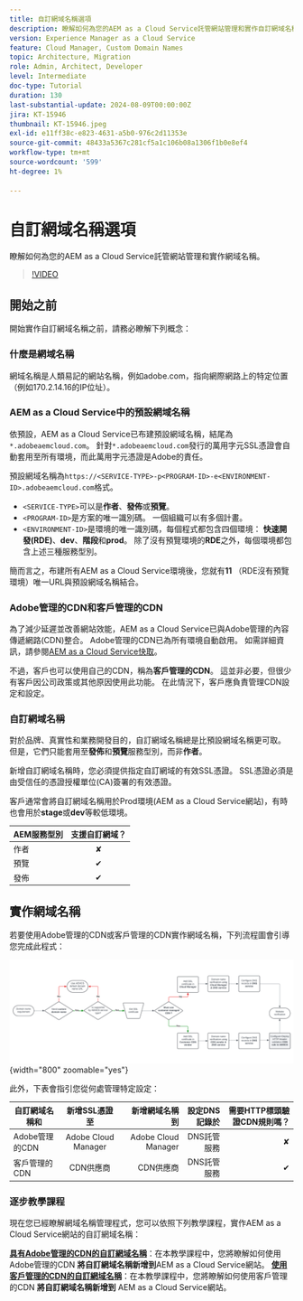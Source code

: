 ```yaml
---
title: 自訂網域名稱選項
description: 瞭解如何為您的AEM as a Cloud Service託管網站管理和實作自訂網域名稱。
version: Experience Manager as a Cloud Service
feature: Cloud Manager, Custom Domain Names
topic: Architecture, Migration
role: Admin, Architect, Developer
level: Intermediate
doc-type: Tutorial
duration: 130
last-substantial-update: 2024-08-09T00:00:00Z
jira: KT-15946
thumbnail: KT-15946.jpeg
exl-id: e11ff38c-e823-4631-a5b0-976c2d11353e
source-git-commit: 48433a5367c281cf5a1c106b08a1306f1b0e8ef4
workflow-type: tm+mt
source-wordcount: '599'
ht-degree: 1%

---
```


# 自訂網域名稱選項

瞭解如何為您的AEM as a Cloud Service託管網站管理和實作網域名稱。

>[!VIDEO](https://video.tv.adobe.com/v/3432632?quality=12&learn=on)

## 開始之前

開始實作自訂網域名稱之前，請務必瞭解下列概念：

### 什麼是網域名稱

網域名稱是人類易記的網站名稱，例如adobe.com，指向網際網路上的特定位置（例如170.2.14.16的IP位址）。

### AEM as a Cloud Service中的預設網域名稱

依預設，AEM as a Cloud Service已布建預設網域名稱，結尾為`*.adobeaemcloud.com`。 針對`*.adobeaemcloud.com`發行的萬用字元SSL憑證會自動套用至所有環境，而此萬用字元憑證是Adobe的責任。

預設網域名稱為`https://<SERVICE-TYPE>-p<PROGRAM-ID>-e<ENVIRONMENT-ID>.adobeaemcloud.com`格式。

- `<SERVICE-TYPE>`可以是&#x200B;**作者**、**發佈**&#x200B;或&#x200B;**預覽**。
- `<PROGRAM-ID>`是方案的唯一識別碼。 一個組織可以有多個計畫。
- `<ENVIRONMENT-ID>`是環境的唯一識別碼，每個程式都包含四個環境： **快速開發(RDE)**、**dev**、**階段**&#x200B;和&#x200B;**prod**。 除了沒有預覽環境的&#x200B;**RDE**&#x200B;之外，每個環境都包含上述三種服務型別。

簡而言之，布建所有AEM as a Cloud Service環境後，您就有&#x200B;**11** （RDE沒有預覽環境）唯一URL與預設網域名稱結合。

### Adobe管理的CDN和客戶管理的CDN

為了減少延遲並改善網站效能，AEM as a Cloud Service已與Adobe管理的內容傳遞網路(CDN)整合。 Adobe管理的CDN已為所有環境自動啟用。 如需詳細資訊，請參閱[AEM as a Cloud Service快取](../caching/overview.md)。

不過，客戶也可以使用自己的CDN，稱為&#x200B;**客戶管理的CDN**。 這並非必要，但很少有客戶因公司政策或其他原因使用此功能。 在此情況下，客戶應負責管理CDN設定和設定。

### 自訂網域名稱

對於品牌、真實性和業務開發目的，自訂網域名稱總是比預設網域名稱更可取。 但是，它們只能套用至&#x200B;**發佈**&#x200B;和&#x200B;**預覽**&#x200B;服務型別，而非&#x200B;**作者**。

新增自訂網域名稱時，您必須提供指定自訂網域的有效SSL憑證。 SSL憑證必須是由受信任的憑證授權單位(CA)簽署的有效憑證。

客戶通常會將自訂網域名稱用於Prod環境(AEM as a Cloud Service網站)，有時也會用於&#x200B;**stage**&#x200B;或&#x200B;**dev**&#x200B;等較低環境。

| AEM服務型別 | 支援自訂網域？ |
|---------------------|:-----------------------:|
| 作者 | ✘ |
| 預覽 | ✔ |
| 發佈 | ✔ |

## 實作網域名稱

若要使用Adobe管理的CDN或客戶管理的CDN實作網域名稱，下列流程圖會引導您完成此程式：

![網域名稱管理流程圖](./assets/domain-name-management-flowchart.png){width="800" zoomable="yes"}

此外，下表會指引您從何處管理特定設定：

| 自訂網域名稱和 | 新增SSL憑證至 | 新增網域名稱到 | 設定DNS記錄於 | 需要HTTP標頭驗證CDN規則嗎？ |
|---------------------|:-----------------------:|-----------------------:|-----------------------:|-----------------------:|
| Adobe管理的CDN | Adobe Cloud Manager | Adobe Cloud Manager | DNS託管服務 | ✘ |
| 客戶管理的CDN | CDN供應商 | CDN供應商 | DNS託管服務 | ✔ |

### 逐步教學課程

現在您已經瞭解網域名稱管理程式，您可以依照下列教學課程，實作AEM as a Cloud Service網站的自訂網域名稱：

**[具有Adobe管理的CDN的自訂網域名稱](./custom-domain-name-with-adobe-managed-cdn.md)**：在本教學課程中，您將瞭解如何使用Adobe管理的CDN **將自訂網域名稱新增到**AEM as a Cloud Service網站。
**[使用客戶管理的CDN的自訂網域名稱](./custom-domain-names-with-customer-managed-cdn.md)**：在本教學課程中，您將瞭解如何使用客戶管理的CDN **將自訂網域名稱新增到** AEM as a Cloud Service網站。
